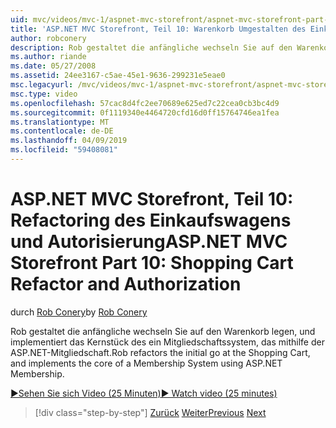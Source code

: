 ```yaml
---
uid: mvc/videos/mvc-1/aspnet-mvc-storefront/aspnet-mvc-storefront-part-10-shopping-cart-refactor-and-authorization
title: 'ASP.NET MVC Storefront, Teil 10: Warenkorb Umgestalten des Einkaufswagens und Autorisierung | Microsoft-Dokumentation'
author: robconery
description: Rob gestaltet die anfängliche wechseln Sie auf den Warenkorb legen, und implementiert das Kernstück des ein Mitgliedschaftssystem, das mithilfe der ASP.NET-Mitgliedschaft.
ms.author: riande
ms.date: 05/27/2008
ms.assetid: 24ee3167-c5ae-45e1-9636-299231e5eae0
msc.legacyurl: /mvc/videos/mvc-1/aspnet-mvc-storefront/aspnet-mvc-storefront-part-10-shopping-cart-refactor-and-authorization
msc.type: video
ms.openlocfilehash: 57cac8d4fc2ee70689e625ed7c22cea0cb3bc4d9
ms.sourcegitcommit: 0f1119340e4464720cfd16d0ff15764746ea1fea
ms.translationtype: MT
ms.contentlocale: de-DE
ms.lasthandoff: 04/09/2019
ms.locfileid: "59408081"
---
```

# <a name="aspnet-mvc-storefront-part-10-shopping-cart-refactor-and-authorization"></a><span data-ttu-id="1cc7b-103">ASP.NET MVC Storefront, Teil 10: Refactoring des Einkaufswagens und Autorisierung</span><span class="sxs-lookup"><span data-stu-id="1cc7b-103">ASP.NET MVC Storefront Part 10: Shopping Cart Refactor and Authorization</span></span>

<span data-ttu-id="1cc7b-104">durch [Rob Conery](https://github.com/robconery)</span><span class="sxs-lookup"><span data-stu-id="1cc7b-104">by [Rob Conery](https://github.com/robconery)</span></span>

<span data-ttu-id="1cc7b-105">Rob gestaltet die anfängliche wechseln Sie auf den Warenkorb legen, und implementiert das Kernstück des ein Mitgliedschaftssystem, das mithilfe der ASP.NET-Mitgliedschaft.</span><span class="sxs-lookup"><span data-stu-id="1cc7b-105">Rob refactors the initial go at the Shopping Cart, and implements the core of a Membership System using ASP.NET Membership.</span></span>

[<span data-ttu-id="1cc7b-106">&#9654;Sehen Sie sich Video (25 Minuten)</span><span class="sxs-lookup"><span data-stu-id="1cc7b-106">&#9654; Watch video (25 minutes)</span></span>](https://channel9.msdn.com/Blogs/ASP-NET-Site-Videos/aspnet-mvc-storefront-part-10-shopping-cart-refactor-and-authorization)

> [!div class="step-by-step"]
> <span data-ttu-id="1cc7b-107">[Zurück](aspnet-mvc-storefront-part-9-the-shopping-cart.md)
> [Weiter](aspnet-mvc-storefront-part-11-hooking-up-the-shopping-cart-and-using-components.md)</span><span class="sxs-lookup"><span data-stu-id="1cc7b-107">[Previous](aspnet-mvc-storefront-part-9-the-shopping-cart.md)
[Next](aspnet-mvc-storefront-part-11-hooking-up-the-shopping-cart-and-using-components.md)</span></span>
